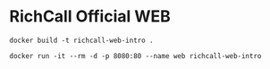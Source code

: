 # RichCall Official WEB

`docker build -t richcall-web-intro .`

`docker run -it --rm -d -p 8080:80 --name web richcall-web-intro`
